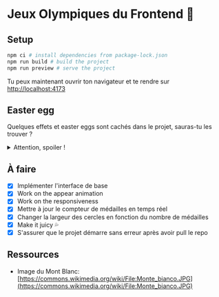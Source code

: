 # Jeux Olympiques du Frontend 🎨

## Setup

```bash
npm ci # install dependencies from package-lock.json
npm run build # build the project
npm run preview # serve the project
```

Tu peux maintenant ouvrir ton navigateur et te rendre sur [http://localhost:4173](http://localhost:4173)

## Easter egg

Quelques effets et easter eggs sont cachés dans le projet, sauras-tu les trouver ?

<details>
<summary>Attention, spoiler !</summary>

- Les totaux pour chaque continent pulsent au hover.
- Ton curseur a un effet magnétique sur les cercles du logo des Jeux Olympiques et a tendance à attirer vers lui une petite masse brillante qui se trouve dans les médailles or, argent et bronze.
- Que se passe-t-il si tu passes ton curseur en dessous du mot "Paris" dans le titre ?
- Et si tu cliques dessus ?
- Les montagnes bougent en fonction de la position de ton curseur mais... que se passe-t-il si tu passes ton curseur en dessus ?

</details>

## À faire

- [x] Implémenter l'interface de base
- [x] Work on the appear animation
- [x] Work on the responsiveness
- [x] Mettre à jour le compteur de médailles en temps réel
- [x] Changer la largeur des cercles en fonction du nombre de médailles
- [x] Make it juicy 💦
- [x] S'assurer que le projet démarre sans erreur après avoir pull le repo

## Ressources

- Image du Mont Blanc: [https://commons.wikimedia.org/wiki/File:Monte_bianco.JPG](https://commons.wikimedia.org/wiki/File:Monte_bianco.JPG)
